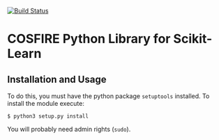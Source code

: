 [![Build Status](https://travis-ci.com/Theys96/COSFIRE.svg?branch=master)](https://travis-ci.com/Theys96/COSFIRE)
# COSFIRE Python Library for Scikit-Learn

## Installation and Usage
To do this, you must have the python package `setuptools` installed.
To install the module execute:
```shell
$ python3 setup.py install
```
You will probably need admin rights (`sudo`).
